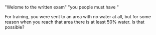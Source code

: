 "Welome to the written exam"
"you people must have "

For training, you were sent to an area with no water at all, but for some reason when you reach that area there is at least 50% water. Is that possible?